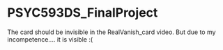# PSYC593DS_FinalProject 

The card should be invisible in the RealVanish_card video. But due to my incompetence.... it is visible :(
